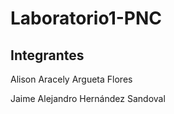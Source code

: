 # Laboratorio1-PNC

## Integrantes

Alison Aracely Argueta Flores

Jaime Alejandro Hernández Sandoval
